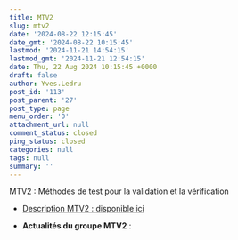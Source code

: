 ```yaml
---
title: MTV2
slug: mtv2
date: '2024-08-22 12:15:45'
date_gmt: '2024-08-22 10:15:45'
lastmod: '2024-11-21 14:54:15'
lastmod_gmt: '2024-11-21 12:54:15'
date: Thu, 22 Aug 2024 10:15:45 +0000
draft: false
author: Yves.Ledru
post_id: '113'
post_parent: '27'
post_type: page
menu_order: '0'
attachment_url: null
comment_status: closed
ping_status: closed
categories: null
tags: null
summary: ''
---
```


MTV2 : Méthodes de test pour la validation et la vérification

  * [Description MTV2 : disponible ici](https://gdr-gpl.cnrs.fr/?page_id=115)



  * **Actualités du groupe MTV2** :


